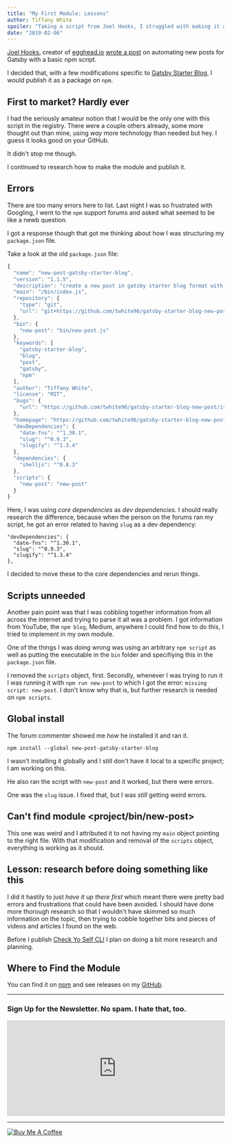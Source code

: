 ```yaml
---
title: "My First Module: Lessons"
author: Tiffany White
spoiler: "Taking a script from Joel Hooks, I struggled with making it an npm module. Here are some mistakes and lessons learned."
date: "2019-02-06"
---
```



[Joel Hooks](https://twitter.com/jhooks), creator of [egghead.io](https://egghead.io) [wrote a post](https://joelhooks.com/a-handy-npm-script-for-creating-a-new-gatsby-blog-post) on automating new posts for Gatsby with a basic npm script.

I decided that, with a few modifications specific to [Gatsby Starter Blog](https://www.gatsbyjs.org/starters/gatsbyjs/gatsby-starter-blog/), I would publish it as a package on `npm`.

## First to market? Hardly ever

I had the seriously amateur notion that I would be the only one with this script in the registry. There were a couple others already, some more thought out than mine, using *way* more technology than needed but hey. I guess it looks good on your GitHub.

It didn't stop me though.

I continued to research how to make the module and publish it.

## Errors

There are too many errors here to list. Last night I was so frustrated with Googling, I went to the `npm` support forums and asked what seemed to be like a newb question.

I got a response though that got me thinking about how I was structuring my `package.json` file.

Take a look at the old `package.json` file:
```js
{
  "name": "new-post-gatsby-starter-blog",
  "version": "1.1.5",
  "description": "create a new post in gatsby starter blog format with a simple command",
  "main": "/bin/index.js",
  "repository": {
    "type": "git",
    "url": "git+https://github.com/twhite96/gatsby-starter-blog-new-post.git"
  },
  "bin": {
    "new-post": "bin/new-post.js"
  },
  "keywords": [
    "gatsby-starter-blog",
    "blog",
    "post",
    "gatsby",
    "npm"
  ],
  "author": "Tiffany White",
  "license": "MIT",
  "bugs": {
    "url": "https://github.com/twhite96/gatsby-starter-blog-new-post/issues"
  },
  "homepage": "https://github.com/twhite96/gatsby-starter-blog-new-post#readme",
  "devDependencies": {
    "date-fns": "^1.30.1",
    "slug": "^0.9.3",
    "slugify": "^1.3.4"
  },
  "dependencies": {
    "shelljs": "^0.8.3"
  },
  "scripts": {
    "new-post": "new-post"
  }
}
```

Here, I was using *core dependencies* as *dev dependencies*. I should really research the difference, because when the person on the forums ran my script, he got an error related to having `slug` as a dev dependency:

```js{3}
"devDependencies": {
  "date-fns": "^1.30.1",
  "slug": "^0.9.3",
  "slugify": "^1.3.4"
},
```

I decided to move these to the core dependencies and rerun things.

## Scripts unneeded

Another pain point was that I was cobbling together information from all across the internet and trying to parse it all was a problem. I got information from YouTube, the `npm blog`, Medium, anywhere I could find how to do this, I tried to implement in my own module.

One of the things I was doing wrong was using an arbitrary `npm script` as well as putting the executable in the `bin` folder and specifiying this in the `package.json` file.

I removed the `scripts` object, first. Secondly, whenever I was trying to run it I was running it with `npm run new-post` to which I got the error: `missing script: new-post`. I don't know why that is, but further research is needed on `npm scripts`.

## Global install

The forum commenter showed me *how* he installed it and ran it.

`npm install --global new-post-gatsby-starter-blog`

I wasn't installing it globally and I still don't have it local to a specific project; I am working on this.

He also ran the script with `new-post` and it worked, but there were errors.

One was the `slug` issue. I fixed that, but I was *still* getting weird errors.

## Can't find module <project/bin/new-post>

This one was weird and I attributed it to not having my `main` object pointing to the right file. With that modification and removal of the `scripts` object, everything is working as it should.

## Lesson: research before doing something like this

I did it hastily to just *have it up there first* which meant there were pretty bad errors and frustrations that could have been avoided. I should have done more thorough research so that I wouldn't have skimmed so much information on the topic, then trying to cobble together bits and pieces of videos and articles I found on the web.

Before I publish [Check Yo Self CLI](https://checkyoself-cli.netlify.com/docs/doc1.html) I plan on doing a bit more research and planning.

## Where to Find the Module

You can find it on [npm](https://www.npmjs.com/package/new-post-gatsby-starter-blog) and see releases on my [GitHub](https://github.com/twhite96/gatsby-starter-blog-new-post).

---

### Sign Up for the Newsletter. No spam. I hate that, too.

<iframe scrolling="no" width="100% !important" height="220px" style="border:1px #ccc solid !important" class="lazyload" src="https://buttondown.email/tiffanywhite? as_embed=true"></iframe>

---
<a href="https://www.buymeacoffee.com/twhitedev" target="_blank"><img src="https://www.buymeacoffee.com/assets/img/custom_images/purple_img.png" alt="Buy Me A Coffee" style="height: auto !important;width: auto !important;" ></a>
